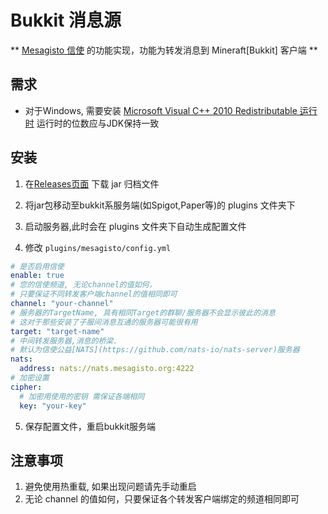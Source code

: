 # Bukkit 消息源

** [Mesagisto 信使](https://github.com/MeowCat-Studio/mesagisto) 的功能实现，功能为转发消息到 Mineraft[Bukkit] 客户端 **

## 需求

- 对于Windows, 需要安装 [Microsoft Visual C++ 2010 Redistributable 运行时](https://www.microsoft.com/en-us/download/details.aspx?id=26999) 运行时的位数应与JDK保持一致

## 安装

1. 在[Releases页面](https://github.com/MeowCat-Studio/bukkit-message-source/releases) 下载 jar 归档文件

2. 将jar包移动至bukkit系服务端(如Spigot,Paper等)的 plugins 文件夹下

3. 启动服务器,此时会在 plugins 文件夹下自动生成配置文件

4. 修改 `plugins/mesagisto/config.yml`
  ```yaml
  # 是否启用信使
  enable: true
  # 您的信使频道, 无论channel的值如何，
  # 只要保证不同转发客户端channel的值相同即可
  channel: "your-channel"
  # 服务器的TargetName, 具有相同Target的群聊/服务器不会显示彼此的消息
  # 这对于那些安装了子服间消息互通的服务器可能很有用
  target: "target-name"
  # 中间转发服务器,消息的桥梁.
  # 默认为信使公益[NATS](https://github.com/nats-io/nats-server)服务器
  nats:
    address: nats://nats.mesagisto.org:4222
  # 加密设置
  cipher:
    # 加密用使用的密钥 需保证各端相同
    key: "your-key"
  ```

5. 保存配置文件，重启bukkit服务端

## 注意事项

1. 避免使用热重载, 如果出现问题请先手动重启
2. 无论 channel 的值如何，只要保证各个转发客户端绑定的频道相同即可
